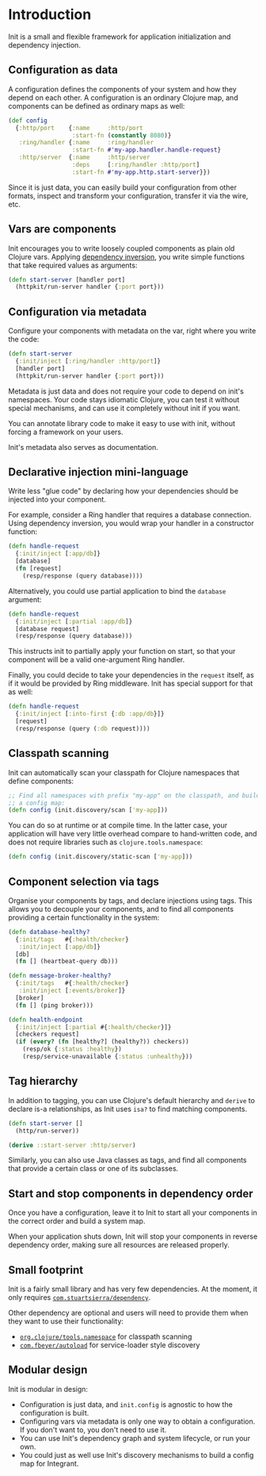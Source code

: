 # Introduction

Init is a small and flexible framework for application initialization and
dependency injection.

## Configuration as data

A configuration defines the components of your system and how they depend
on each other.  A configuration is an ordinary Clojure map, and components
can be defined as ordinary maps as well:

```clojure
(def config
  {:http/port    {:name     :http/port
                  :start-fn (constantly 8080)}
   :ring/handler {:name     :ring/handler
                  :start-fn #'my-app.handler.handle-request}
   :http/server  {:name     :http/server
                  :deps     [:ring/handler :http/port]
                  :start-fn #'my-app.http.start-server}})
```

Since it is just data, you can easily build your configuration from other
formats, inspect and transform your configuration, transfer it via the wire,
etc.

## Vars are components

Init encourages you to write loosely coupled components as plain old Clojure
vars.  Applying [dependency inversion](./dependency-inversion.md), you
write simple functions that take required values as arguments:

```clojure
(defn start-server [handler port]
  (httpkit/run-server handler {:port port}))
```

## Configuration via metadata

Configure your components with metadata on the var, right where you write the
code:

```clojure
(defn start-server
  {:init/inject [:ring/handler :http/port]}
  [handler port]
  (httpkit/run-server handler {:port port}))
```

Metadata is just data and does not require your code to depend on
init's namespaces.  Your code stays idiomatic Clojure, you can test it without
special mechanisms, and can use it completely without init if you want.

You can annotate library code to make it easy to use with init, without forcing
a framework on your users.

Init's metadata also serves as documentation.

## Declarative injection mini-language

Write less "glue code" by declaring how your dependencies should be injected
into your component.

For example, consider a Ring handler that requires a database connection.
Using dependency inversion, you would wrap your handler in a constructor
function:

```clojure
(defn handle-request
  {:init/inject [:app/db]}
  [database]
  (fn [request]
    (resp/response (query database))))
```

Alternatively, you could use partial application to bind the `database`
argument:

```clojure
(defn handle-request
  {:init/inject [:partial :app/db]}
  [database request]
  (resp/response (query database)))
```

This instructs init to partially apply your function on start, so that your
component will be a valid one-argument Ring handler.

Finally, you could decide to take your dependencies in the `request` itself,
as if it would be provided by Ring middleware.  Init has special support for
that as well:

```clojure
(defn handle-request
  {:init/inject [:into-first {:db :app/db}]}
  [request]
  (resp/response (query (:db request))))
```

## Classpath scanning

Init can automatically scan your classpath for Clojure namespaces that
define components:

```clojure
;; Find all namespaces with prefix "my-app" on the classpath, and build
;; a config map:
(defn config (init.discovery/scan ['my-app]))
```

You can do so at runtime or at compile time.  In the latter case, your
application will have very little overhead compare to hand-written code,
and does not require libraries such as `clojure.tools.namespace`:

```clojure
(defn config (init.discovery/static-scan ['my-app]))
```

## Component selection via tags

Organise your components by tags, and declare injections using tags.  This
allows you to decouple your components, and to find all components providing
a certain functionality in the system:

```clojure
(defn database-healthy?
  {:init/tags   #{:health/checker}
   :init/inject [:app/db]}
  [db]
  (fn [] (heartbeat-query db)))

(defn message-broker-healthy?
  {:init/tags   #{:health/checker}
   :init/inject [:events/broker]}
  [broker]
  (fn [] (ping broker)))

(defn health-endpoint
  {:init/inject [:partial #{:health/checker}]}
  [checkers request]
  (if (every? (fn [healthy?] (healthy?)) checkers))
    (resp/ok {:status :healthy})
    (resp/service-unavailable {:status :unhealthy}))
```

## Tag hierarchy

In addition to tagging, you can use Clojure's default hierarchy and `derive`
to declare is-a relationships, as Init uses `isa?` to find matching
components.

```clojure
(defn start-server []
  (http/run-server))

(derive ::start-server :http/server)
```

Similarly, you can also use Java classes as tags, and find all components that
provide a certain class or one of its subclasses.

## Start and stop components in dependency order

Once you have a configuration, leave it to Init to start all your components in
the correct order and build a system map.

When your application shuts down, Init will stop your components in reverse
dependency order, making sure all resources are released properly.

## Small footprint

Init is a fairly small library and has very few dependencies.  At the moment,
it only requires [`com.stuartsierra/dependency`][dependency-lib].

Other dependency are optional and users will need to provide them when they
want to use their functionality:

* [`org.clojure/tools.namespace`][tools-ns] for classpath scanning
* [`com.fbeyer/autoload`][autoload] for service-loader style discovery

## Modular design

Init is modular in design:

* Configuration is just data, and `init.config` is agnostic to how the
  configuration is built.
* Configuring vars via metadata is only one way to obtain a configuration.
  If you don't want to, you don't need to use it.
* You can use Init's dependency graph and system lifecycle, or run your own.
* You could just as well use Init's discovery mechanisms to build a config map
  for Integrant.

[autoload]: https://github.com/ferdinand-beyer/autoload
[dependency-lib]: https://github.com/stuartsierra/dependency
[tools-ns]: https://github.com/clojure/tools.namespace
